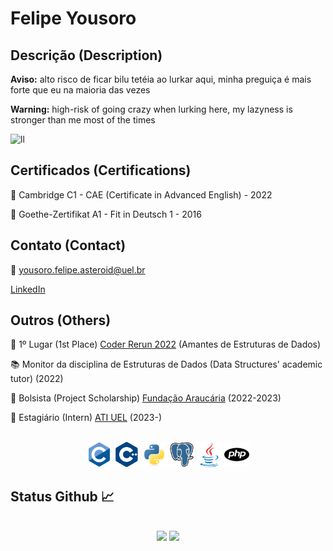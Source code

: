 # Felipe Yousoro

## Descrição (Description)

**Aviso:** alto risco de ficar bilu tetéia ao lurkar aqui, minha preguiça é mais forte que eu na maioria das vezes

**Warning:** high-risk of going crazy when lurking here, my lazyness is stronger than me most of the times

![ll](https://github.com/felipeyousoro/felipeyousoro/assets/42080804/52492045-63f6-4e28-8fa1-fa90672833ac)

## Certificados (Certifications)

📌 Cambridge C1 - CAE (Certificate in Advanced English) - 2022

📌 Goethe-Zertifikat A1 - Fit in Deutsch 1 - 2016

## Contato (Contact)

📧 [yousoro.felipe.asteroid@uel.br](mailto:yousoro.felipe.asteroid@uel.br)

[LinkedIn](https://www.linkedin.com/in/felipe-dias-abrahao-024760266/)

## Outros (Others)
  
🥇 1º Lugar (1st Place) [Coder Rerun 2022](https://www.ieeeuel.org/coderrerun) (Amantes de Estruturas de Dados)

📚 Monitor da disciplina de Estruturas de Dados (Data Structures' academic tutor) (2022)

👜 Bolsista (Project Scholarship) [Fundação Araucária](http://www.uel.br/proex/portal/pages/arquivos/edital-proex-024-2022.pdf) (2022-2023)

💼 Estagiário (Intern) [ATI UEL](https://ati.uel.br) (2023-)

<div align="center" style="display: inline_block"><br>
  <img src="https://raw.githubusercontent.com/devicons/devicon/master/icons/c/c-original.svg" width="40" height="40"/>
  <img src="https://raw.githubusercontent.com/devicons/devicon/master/icons/cplusplus/cplusplus-plain.svg" width="40" height="40"/>
  <img src="https://raw.githubusercontent.com/devicons/devicon/master/icons/python/python-original.svg" width="40" height="40"/>
  <img src="https://raw.githubusercontent.com/devicons/devicon/master/icons/postgresql/postgresql-original.svg" width="40" height="40"/>
  <img src="https://raw.githubusercontent.com/devicons/devicon/master/icons/java/java-original.svg" width="40" height="40"/>
  <img src="https://raw.githubusercontent.com/devicons/devicon/master/icons/php/php-plain.svg" width="40" height="40"/>
</div>
  
## Status Github 📈

<div align="center" style="display: inline_block"><br>
  <img src="https://github-readme-stats-sigma-five.vercel.app/api?username=felipeyousoro"/>
  <img src="https://github-readme-stats-sigma-five.vercel.app/api/top-langs/?username=felipeyousoro&layout=donut&theme=highcontrast&hide_border=true&langs_count=8&hide=jupyter%20notebook"/>
</div>
  
